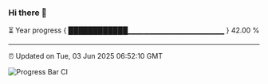 ### Hi there 👋

⏳ Year progress { ████████████▁▁▁▁▁▁▁▁▁▁▁▁▁▁▁▁▁▁ } 42.00 %

---

⏰ Updated on Tue, 03 Jun 2025 06:52:10 GMT

![Progress Bar CI](https://github.com/IshwaranRudhara/GIT-ACTION/workflows/Progress%20Bar%20CI/badge.svg)

